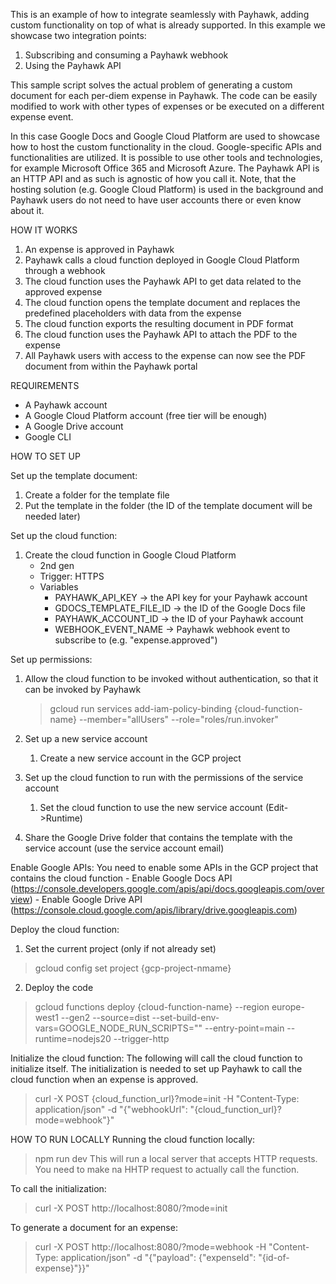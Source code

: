 This is an example of how to integrate seamlessly with Payhawk, adding custom functionality on top of what is already supported. In this example we showcase two integration points:
1. Subscribing and consuming a Payhawk webhook
2. Using the Payhawk API

This sample script solves the actual problem of generating a custom document for each per-diem expense in Payhawk. The code can be easily modified to work with other types of expenses or be executed on a different expense event.

In this case Google Docs and Google Cloud Platform are used to showcase how to host the custom functionality in the cloud. Google-specific APIs and functionalities are utilized. It is possible to use other tools and technologies, for example Microsoft Office 365 and Microsoft Azure. The Payhawk API is an HTTP API and as such is agnostic of how you call it. Note, that the hosting solution (e.g. Google Cloud Platform) is used in the background and Payhawk users do not need to have user accounts there or even know about it.

HOW IT WORKS

1. An expense is approved in Payhawk
2. Payhawk calls a cloud function deployed in Google Cloud Platform through a webhook
3. The cloud function uses the Payhawk API to get data related to the approved expense
4. The cloud function opens the template document and replaces the predefined placeholders with data from the expense
5. The cloud function exports the resulting document in PDF format
6. The cloud function uses the Payhawk API to attach the PDF to the expense
7. All Payhawk users with access to the expense can now see the PDF document from within the Payhawk portal


REQUIREMENTS

- A Payhawk account
- A Google Cloud Platform account (free tier will be enough)
- A Google Drive account
- Google CLI


HOW TO SET UP

Set up the template document:
1. Create a folder for the template file
2. Put the template in the folder (the ID of the template document will be needed later)

Set up the cloud function:
1. Create the cloud function in Google Cloud Platform
    - 2nd gen
    - Trigger: HTTPS
    - Variables
        - PAYHAWK_API_KEY -> the API key for your Payhawk account
        - GDOCS_TEMPLATE_FILE_ID -> the ID of the Google Docs file
        - PAYHAWK_ACCOUNT_ID -> the ID of your Payhawk account
        - WEBHOOK_EVENT_NAME -> Payhawk webhook event to subscribe to (e.g. "expense.approved")

Set up permissions:
1. Allow the cloud function to be invoked without authentication, so that it can be invoked by Payhawk
    > gcloud run services add-iam-policy-binding {cloud-function-name} --member="allUsers" --role="roles/run.invoker"

2. Set up a new service account
    1. Create a new service account in the GCP project

3. Set up the cloud function to run with the permissions of the service account
    1. Set the cloud function to use the new service account (Edit->Runtime)

4. Share the Google Drive folder that contains the template with the service account (use the service account email)

Enable Google APIs:
You need to enable some APIs in the GCP project that contains the cloud function
    - Enable Google Docs API (https://console.developers.google.com/apis/api/docs.googleapis.com/overview)
    - Enable Google Drive API (https://console.cloud.google.com/apis/library/drive.googleapis.com)

Deploy the cloud function:
1. Set the current project (only if not already set)
> gcloud config set project {gcp-project-nmame}
2. Deploy the code
> gcloud functions deploy {cloud-function-name} --region europe-west1 --gen2 --source=dist --set-build-env-vars=GOOGLE_NODE_RUN_SCRIPTS="" --entry-point=main --runtime=nodejs20 --trigger-http

Initialize the cloud function:
The following will call the cloud function to initialize itself. The initialization is needed to set up Payhawk to call the cloud function when an expense is approved.
> curl -X POST {cloud_function_url}?mode=init -H "Content-Type: application/json" -d "{\"webhookUrl\": \"{cloud_function_url}?mode=webhook"}"


HOW TO RUN LOCALLY
Running the cloud function locally:
> npm run dev
This will run a local server that accepts HTTP requests. You need to make na HHTP request to actually call the function.

To call the initialization:
> curl -X POST http://localhost:8080/?mode=init

To generate a document for an expense:
> curl -X POST http://localhost:8080/?mode=webhook -H "Content-Type: application/json" -d "{\"payload\": {\"expenseId\": \"{id-of-expense}\"}}"


